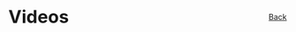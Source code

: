 <div style="display: flex; justify-content: space-between; align-items: center; margin-bottom: 2rem; flex-wrap: wrap;">
  <h1 style="margin: 0; font-size: 2rem;">Videos</h1>
  <a href="/electrical/" class="home-button">Back</a>
</div>